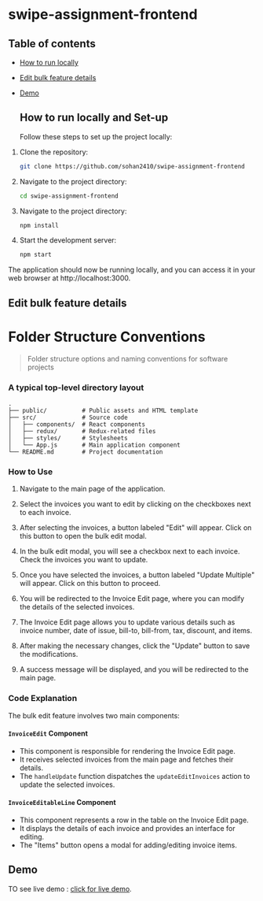 # swipe-assignment-frontend

## Table of contents

* [How to run locally](#run-local)
* [Edit bulk feature details](#bulk-edit)
* [Demo](#demo)

  <a name="run-local"/>

  ## How to run locally and Set-up

  Follow these steps to set up the project locally:

1. Clone the repository:
   ```bash
   git clone https://github.com/sohan2410/swipe-assignment-frontend
2. Navigate to the project directory:
    ```bash
    cd swipe-assignment-frontend
3. Navigate to the project directory:
    ```bash
    npm install
3. Start the development server:
    ```bash
    npm start
The application should now be running locally, and you can access it in your web browser at http://localhost:3000.

<a name="bulk-edit"/>

## Edit bulk feature details

Folder Structure Conventions
============================

> Folder structure options and naming conventions for software projects

### A typical top-level directory layout
    .
    ├── public/          # Public assets and HTML template
    ├── src/             # Source code
    │   ├── components/  # React components
    │   ├── redux/       # Redux-related files
    │   ├── styles/      # Stylesheets
    │   └── App.js       # Main application component
    └── README.md        # Project documentation


### How to Use

1. Navigate to the main page of the application.

2. Select the invoices you want to edit by clicking on the checkboxes next to each invoice.

3. After selecting the invoices, a button labeled "Edit" will appear. Click on this button to open the bulk edit modal.

4. In the bulk edit modal, you will see a checkbox next to each invoice. Check the invoices you want to update.

5. Once you have selected the invoices, a button labeled "Update Multiple" will appear. Click on this button to proceed.

6. You will be redirected to the Invoice Edit page, where you can modify the details of the selected invoices.

7. The Invoice Edit page allows you to update various details such as invoice number, date of issue, bill-to, bill-from, tax, discount, and items.

8. After making the necessary changes, click the "Update" button to save the modifications.

9. A success message will be displayed, and you will be redirected to the main page.

### Code Explanation

The bulk edit feature involves two main components:

#### `InvoiceEdit` Component

- This component is responsible for rendering the Invoice Edit page.
- It receives selected invoices from the main page and fetches their details.
- The `handleUpdate` function dispatches the `updateEditInvoices` action to update the selected invoices.

#### `InvoiceEditableLine` Component

- This component represents a row in the table on the Invoice Edit page.
- It displays the details of each invoice and provides an interface for editing.
- The "Items" button opens a modal for adding/editing invoice items.

<a name="demo"/>

## Demo

TO see live demo : [click for live demo](https://swipe-payment.netlify.app/).

  
